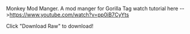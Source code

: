 Monkey Mod Manger. A mod manger for Gorilla Tag 
watch tutorial here -->https://www.youtube.com/watch?v=pp0iB7CyYts

Click "Download Raw" to download!
